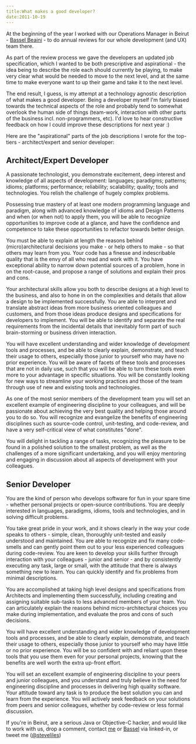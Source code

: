 ```yaml
---
title:What makes a good developer?
date:2011-10-19
---
```

At the beginning of the year I worked with our Operations Manager in Beirut - [Bassel Beaini](http://www.linkedin.com/pub/bassel-beaini/26/553/291) - to do annual reviews for our whole development (and UX) team there. 

As part of the review process we gave the developers an updated job specification, which I wanted to be both prescriptive and aspirational - the idea being to describe the role each should currently be playing, to make very clear what would be needed to move to the next level, and at the same time to make everyone want to up their game and take it to the next level.

The end result, I guess, is my attempt at a technology agnostic description of what makes a good developer. Being a developer myself I'm fairly biased towards the technical aspects of the role and probably tend to somewhat overlook the human side of things (team-work, interaction with other parts of the business incl. non-programmers, etc). I'd love to hear constructive feedback on how I could improve these descriptions for next year :)

Here are the "aspirational" parts of the job descriptions I wrote for the top-tiers - architect/expert and senior developer:

## Architect/Expert Developer

A passionate technologist, you demonstrate excitement, deep interest and knowledge of all aspects of development: languages; paradigms; patterns; idioms; platforms; performance; reliability; scalability; quality; tools and technologies. You relish the challenge of hugely complex problems.

Possessing true mastery of at least one modern programming language and paradigm, along with advanced knowledge of idioms and Design Patterns and when (or when not) to apply them, you will be able to recognize opportunities to improve code at a glance, and have the confidence and competence to take these opportunities to refactor towards better design.

You must be able to explain at length the reasons behind (micro)architectural decisions you make - or help others to make - so that others may learn from you. Your code has a finesse and indescribable quality that is the envy of all who read and work with it. You have exceptional ability to narrow down potential sources of a problem, hone in on the root-cause, and propose a range of solutions and explain their pros and cons.

Your architectural skills allow you both to describe designs at a high level to the business, and also to hone in on the complexities and details that allow a design to be implemented successfully. You are able to interpret and translate abstract ideas from more business oriented colleagues and customers, and from those ideas produce designs and specifications for developers to implement. You will be able to identify and separate the real requirements from the incidental details that inevitably form part of such brain-storming or business driven interaction.

You will have excellent understanding and wider knowledge of development tools and processes, and be able to clearly explain, demonstrate, and teach their usage to others, especially those junior to yourself who may have no prior experience. You will be aware of facets of these tools and processes that are not in daily use, such that you will be able to turn these tools even more to your advantage in specific situations. You will be constantly looking for new ways to streamline your working practices and those of the team through use of new and existing tools and technologies.

As one of the most senior members of the development team you will set an excellent example of engineering discipline to your colleagues, and will be passionate about achieving the very best quality and helping those around you to do so. You will recognize and evangelize the benefits of engineering disciplines such as source-code control, unit-testing, and code-review, and have a very self-critical view of what constitutes "done".

You will delight in tackling a range of tasks, recognizing the pleasure to be found in a polished solution to the smallest problem, as well as the challenges of a more significant undertaking, and you will enjoy mentoring and engaging in discussion about all aspects of development with your colleagues.

## Senior Developer

You are the kind of person who develops software for fun in your spare time - whether personal projects or open-source contributions. You are deeply interested in languages, paradigms, idioms, tools and technologies, and in solving difficult problems.

You take great pride in your work, and it shows clearly in the way your code speaks to others - simple, clean, thoroughly unit-tested and easily understood and maintained. You are able to recognize and fix many code-smells and can gently point them out to your less experienced colleagues during code-review. You are keen to develop your skills further through interaction with your colleagues - junior and senior - and by consistently executing any task, large or small, with the attitude that there is always something new to learn. You can quickly identify and fix problems from minimal descriptions.

You are accomplished at taking high level designs and specifications from Architects and implementing them successfully, including creating and assigning suitable sub-tasks to less advanced members of your team. You can articulately explain the reasons behind micro-architectural choices you make during implementation, and evaluate the pros and cons of such decisions.

You will have excellent understanding and wider knowledge of development tools and processes, and be able to clearly explain, demonstrate, and teach their usage to others, especially those junior to yourself who may have little or no prior experience. You will be so confident with and reliant upon these tools that you use them even for your personal projects, knowing that the benefits are well worth the extra up-front effort.

You will set an excellent example of engineering discipline to your peers and junior colleagues, and you understand and truly believe in the need for engineering discipline and processes in delivering high quality software. Your attitude toward any task is to produce the best solution you can and learn from the experience. You will actively seek feedback on your solutions from peers and senior colleagues, whether by code-review or less formal discussion.


If you're in Beirut, are a serious Java or Objective-C hacker, and would like to work with us, drop a comment, contact [me](http://uk.linkedin.com/pub/steve-liles/7/302/2a8) or [Bassel](http://www.linkedin.com/pub/bassel-beaini/26/553/291) via linked-in, or tweet me ([@steveliles](http://twitter.com/#!/steveliles))
